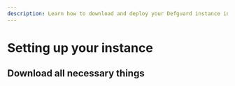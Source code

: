 ```yaml
---
description: Learn how to download and deploy your Defguard instance in few simple steps
---
```


# Setting up your instance

## Download all necessary things
